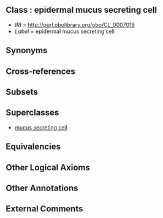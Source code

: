 
## Class : epidermal mucus secreting cell

 * *IRI* = http://purl.obolibrary.org/obo/CL_0007019
 * *Label* = epidermal mucus secreting cell

## Synonyms


## Cross-references


## Subsets


## Superclasses

 * [mucus secreting cell](../../CL/19/CL_0000319.md)

## Equivalencies


## Other Logical Axioms


## Other Annotations


## External Comments

